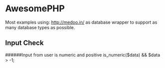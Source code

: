 AwesomePHP
==========

Most examples using: http://medoo.in/ as database wrapper to support as many database types as possible.

## Input Check

######Input from user is numeric and positive
is_numeric($data) && $data > -1;


